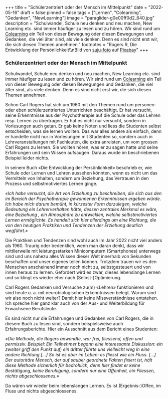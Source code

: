 +++
title = "Schülerzentriert oder der Mensch im Mittelpunkt"
date = "2022-05-16"
draft = false
pinned = false
tags = ["Lernen", "Colearning", "Gedanken", "NewLearning"]
image = "paraglider-g0e00ff0d2_640.jpg"
description = "Schulwandel, Schule neu denken und neu machen, New Learning etc. sind immer häufiger zu lesen und zu hören. Wir sind rund um [Colearning](https://www.colearningbern.ch) ein Teil von dieser Bewegung oder diesen Bewegungen und Gedanken, die viel älter sind, als viele denken. Denn es sind nicht erst wir, die sich diesen Themen annehmen."
footnotes = "Rogers R, Die Entwicklung der Persönlichkeit\\\nBild von [suju-foto](https://pixabay.com/de/users/suju-foto-165106/?utm_source=link-attribution&utm_medium=referral&utm_campaign=image&utm_content=4806383) auf [Pixabay](https://pixabay.com/de/?utm_source=link-attribution&utm_medium=referral&utm_campaign=image&utm_content=4806383)"
+++
### Schülerzentriert oder der Mensch im Mittelpunkt

Schulwandel, Schule neu denken und neu machen, New Learning etc. sind immer häufiger zu lesen und zu hören. Wir sind rund um [Colearning](https://www.colearningbern.ch) ein Teil von dieser Bewegung oder diesen Bewegungen und Gedanken, die viel älter sind, als viele denken. Denn es sind nicht erst wir, die sich diesen Themen annehmen. 

Schon Carl Rogers hat sich um 1960 mit den Themen rund um personen- oder eben schülerzentriertes Unterrichten beschäftigt. Er hat versucht, seine Erkenntnisse aus der Psychotherapie auf die Schule oder das Lehren resp. Lernen zu übertragen. Er hat es nicht nur versucht, sondern in Vorlesungen auch getan. Er gab keine Noten und liess die Studenten selbst entscheiden, was sie lernen wollten. Das war alles andere als einfach, denn er handelte nicht nur in Vorlesungen mit Studenten so, sondern auch in Lehrveranstaltungen mit Fachleuten, die extra anreisten, um vom grossen Carl Rogers zu lernen. Sie wollten hören, was er zu sagen hatte und seine Erfahrungen und sein Wissen aufsaugen. Daraus wurde im beschriebenen Beispiel leider nichts.

In seinem Buch «Die Entwicklung der Persönlichkeit» beschrieb er, wie Schule oder Lernen und Lehren aussehen könnten, wenn es nicht um das Vermitteln von Inhalten, sondern um Beziehung, das Vertrauen in den Prozess und selbstmotiviertes Lernen ginge. 

*«Ich habe versucht, die Art von Erziehung zu beschreiben, die sich aus den im Bereich der Psychotherapie gewonnenen Erkenntnissen ergeben würde. Ich habe mich darum bemüht, in kürzester Form darzulegen, welche Bedeutung ein Lehrerverhalten hätte, dessen zentrales Merkmal es wäre, eine Beziehung , ein Atmosphäre zu entwicklen, welche selbstmotiviertes Lernen ermöglichte. Es handelt sich hier allerdings um eine Richtung, die von den heutigen Praktiken und Tendenzen der Erziehung deutlich wegführt.»*

Die Praktiken und Tendenzen sind wohl auch im Jahr 2022 nicht viel anders als 1960. Traurig oder bedenklich, wenn man daran denkt, dass wir mittllerweile mit leistungsstarken Minicomputern (Smartphones) unterwegs sind und uns nahezu alles Wissen dieser Welt innerhalb von Sekunden beschaffen und unser eigenes teilen können. Trotzdem trauen wir es den Menschen anscheinend immer noch nicht zu, selbstgesteuert und von innen heraus zu lernen. Gefordert wird es zwar, dieses lebenslange Lernen und so klingt es wieder eher nach (Selbst-)Optimierung. 

Carl Rogers Gedanken und Versuche zu(m) «Lehren» funktionieren und sind heute u. a. mit neurobiologischen Erkenntnissen belegt. Warum sind wir also noch nicht weiter? Damit hier keine Missverständnisse entstehen. Ich spreche hier ganz klar auch von der Aus- und Weiterbildung für Erwachsene Berufsleute. 

Es sind nicht nur die Erfahrungen und Gedanken von Carl Rogers, die in diesem Buch zu lesen sind, sondern beispielsweise auch Erfahrungsberichte. Hier ein Ausschnitt aus dem Bericht eines Studenten: 

*«Die Methode, die Rogers anwandte, war frei, fliessend, offen und permissiv. Beispiel: Ein Teilnehmer begann eine interessante Diskussion: ein zweiter griff den Punkt auf; ein dritter führte uns vielleicht weg in eine andere Richtung.\[…] So ist es aber im Leben: es fliesst wie ein Fluss. \[…] Der autoritäre Mensch, der auf sauber geordnete Fakten fixiert ist, hält diese Methode sicherlich für bedrohlich, denn hier findet er keine Bestätigung, keine Beruhigung, sondern nur eine Offenheit, ein Fliessen, nichts abgeschlossenes.»*

Da wären wir wieder beim lebenslangen Lernen. Es ist (Ergebnis-)Offen, im Fluss und nichts abgeschlossenes.